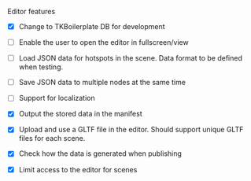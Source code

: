 
Editor features

- [x] Change to TKBoilerplate DB for development
- [ ] Enable the user to open the editor in fullscreen/view
- [ ] Load JSON data for hotspots in the scene. Data  format to be defined when testing.
- [ ] Save JSON data to multiple nodes at the same time
- [ ] Support for localization
- [x] Output the stored data in the manifest
- [x] Upload and use a GLTF file in the editor. Should support unique GLTF files for each scene.
- [x] Check how the data is generated when publishing
- [x] Limit access to the editor for scenes

